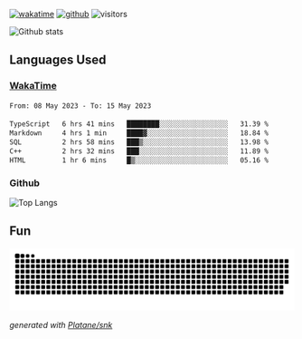 [![wakatime](https://wakatime.com/badge/user/82c377cd-a54c-404c-b7df-177b313ca539.svg)](https://wakatime.com/@82c377cd-a54c-404c-b7df-177b313ca539)
[![github](https://img.shields.io/github/followers/xinthose?logo=github&style=plastic)](https://github.com/alanhamlett?tab=followers)
![visitors](https://visitor-badge.glitch.me/badge?page_id=xinthose&left_color=green&right_color=red)

![Github stats](https://github-readme-stats.vercel.app/api?username=xinthose&show_icons=true&theme=radical&count_private=true)

## Languages Used

### [WakaTime](https://wakatime.com/)
<!--START_SECTION:waka-->

```text
From: 08 May 2023 - To: 15 May 2023

TypeScript   6 hrs 41 mins   ████████░░░░░░░░░░░░░░░░░   31.39 %
Markdown     4 hrs 1 min     ████▓░░░░░░░░░░░░░░░░░░░░   18.84 %
SQL          2 hrs 58 mins   ███▒░░░░░░░░░░░░░░░░░░░░░   13.98 %
C++          2 hrs 32 mins   ███░░░░░░░░░░░░░░░░░░░░░░   11.89 %
HTML         1 hr 6 mins     █▒░░░░░░░░░░░░░░░░░░░░░░░   05.16 %
```

<!--END_SECTION:waka-->

### Github

![Top Langs](https://github-readme-stats.vercel.app/api/top-langs/?username=xinthose)

## Fun
![github contribution grid snake animation](https://raw.githubusercontent.com/xinthose/xinthose/output/github-contribution-grid-snake.svg)

_generated with [Platane/snk](https://github.com/Platane/snk)_
